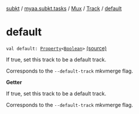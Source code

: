 [subkt](../../../index.md) / [myaa.subkt.tasks](../../index.md) / [Mux](../index.md) / [Track](index.md) / [default](./default.md)

# default

`val default: `[`Property`](https://docs.gradle.org/current/javadoc/org/gradle/api/provider/Property.html)`<`[`Boolean`](https://kotlinlang.org/api/latest/jvm/stdlib/kotlin/-boolean/index.html)`>` [(source)](https://github.com/Myaamori/SubKt/blob/0.1.8/src/main/kotlin/myaa/subkt/tasks/muxtask.kt#L226)

If true, set this track to be a default track.

Corresponds to the `--default-track` mkvmerge flag.

**Getter**

If true, set this track to be a default track.

Corresponds to the `--default-track` mkvmerge flag.

